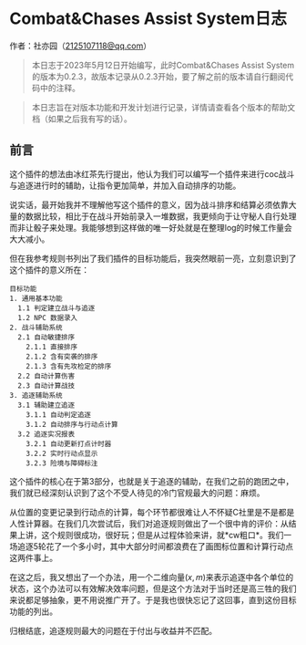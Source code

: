 # Combat&Chases Assist System日志

作者：社亦园（2125107118@qq.com）

>本日志于2023年5月12日开始编写，此时Combat&Chases Assist System的版本为0.2.3，故版本记录从0.2.3开始，要了解之前的版本请自行翻阅代码中的注释。

>本日志旨在对版本功能和开发计划进行记录，详情请查看各个版本的帮助文档（如果之后我有写的话）。

## 前言
这个插件的想法由冰红茶先行提出，他认为我们可以编写一个插件来进行coc战斗与追逐进行时的辅助，让指令更加简单，并加入自动排序的功能。

说实话，最开始我并不理解他写这个插件的意义，因为战斗排序和结算必须依靠大量的数据比较，相比于在战斗开始前录入一堆数据，我更倾向于让守秘人自行处理而非让骰子来处理。我能够想到这样做的唯一好处就是在整理log的时候工作量会大大减小。

但在我参考规则书列出了我们插件的目标功能后，我突然眼前一亮，立刻意识到了这个插件的意义所在：

```
目标功能
1. 通用基本功能
  1.1 判定建立战斗与追逐
  1.2 NPC 数据录入
2. 战斗辅助系统
  2.1 自动敏捷排序
    2.1.1 直接排序
    2.1.2 含有突袭的排序
    2.1.3 含有先攻检定的排序
  2.2 自动计算伤害
  2.3 自动计算战技
3. 追逐辅助系统
  3.1 辅助建立追逐
    3.1.1 自动判定追逐
    3.1.2 自动排序与行动点计算
  3.2 追逐实况报表
    3.2.1 自动更新打点计时器
    3.2.2 实时行动点显示
    3.2.3 险境与障碍标注
```

这个插件的核心在于第3部分，也就是关于追逐的辅助，在我们之前的跑团之中，我们就已经深刻认识到了这个不受人待见的冷门官规最大的问题：麻烦。

从位置的变更记录到行动点的计算，每个环节都很难让人不怀疑C社里是不是都是人性计算器。在我们几次尝试后，我们对追逐规则做出了一个很中肯的评价：从结果上讲，这个规则很成功，很好玩；但是从过程体验来讲，就\*cw粗口\*。我们一场追逐5轮花了一个多小时，其中大部分时间都浪费在了画图标位置和计算行动点这两件事上。

在这之后，我又想出了一个办法，用一个二维向量$(x,m)$来表示追逐中各个单位的状态，这个办法可以有效解决效率问题，但是这个方法对于当时还是高三牲的我们来说都足够抽象，更不用说推广开了。于是我也很快忘记了这回事，直到这份目标功能的列出。

归根结底，追逐规则最大的问题在于付出与收益并不匹配。
